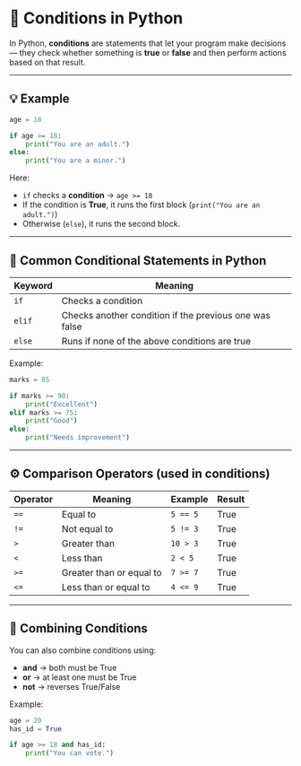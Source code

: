 
# 🐍 Conditions in Python

In Python, **conditions** are statements that let your program make decisions — they check whether something is **true** or **false** and then perform actions based on that result.

---

## 💡 Example
```python
age = 18

if age >= 18:
    print("You are an adult.")
else:
    print("You are a minor.")
```

Here:
- `if` checks a **condition** → `age >= 18`
- If the condition is **True**, it runs the first block (`print("You are an adult.")`)
- Otherwise (`else`), it runs the second block.

---

## 🧠 Common Conditional Statements in Python

| Keyword | Meaning |
|----------|----------|
| `if` | Checks a condition |
| `elif` | Checks another condition if the previous one was false |
| `else` | Runs if none of the above conditions are true |

Example:
```python
marks = 85

if marks >= 90:
    print("Excellent")
elif marks >= 75:
    print("Good")
else:
    print("Needs improvement")
```

---

## ⚙️ Comparison Operators (used in conditions)

| Operator | Meaning | Example | Result |
|-----------|----------|----------|---------|
| `==` | Equal to | `5 == 5` | True |
| `!=` | Not equal to | `5 != 3` | True |
| `>` | Greater than | `10 > 3` | True |
| `<` | Less than | `2 < 5` | True |
| `>=` | Greater than or equal to | `7 >= 7` | True |
| `<=` | Less than or equal to | `4 <= 9` | True |

---

## 🔗 Combining Conditions

You can also combine conditions using:

- **and** → both must be True  
- **or** → at least one must be True  
- **not** → reverses True/False

Example:
```python
age = 20
has_id = True

if age >= 18 and has_id:
    print("You can vote.")
```
